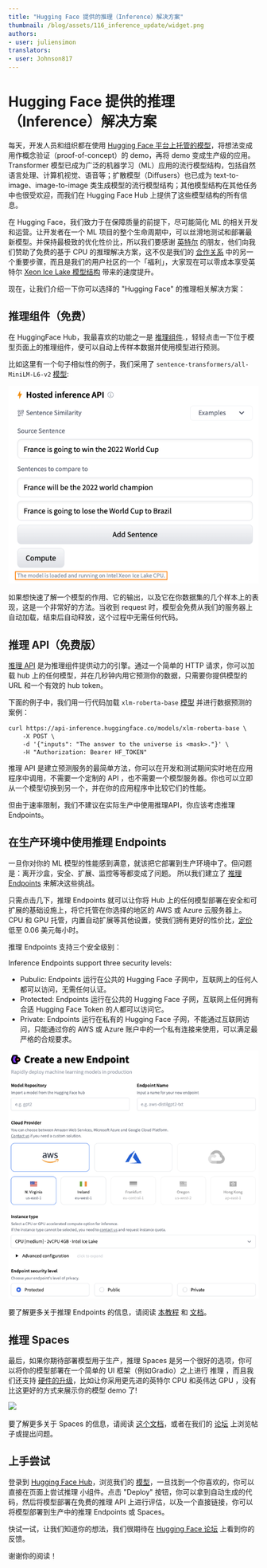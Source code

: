 ```yaml
---
title: "Hugging Face 提供的推理（Inference）解决方案"
thumbnail: /blog/assets/116_inference_update/widget.png
authors:
- user: juliensimon
translators:
- user: Johnson817
---
```


# Hugging Face 提供的推理（Inference）解决方案



每天，开发人员和组织都在使用 [Hugging Face 平台上托管的模型](https://huggingface.co/models)，将想法变成用作概念验证（proof-of-concept）的 demo，再将 demo 变成生产级的应用。Transformer 模型已成为广泛的机器学习（ML）应用的流行模型结构，包括自然语言处理、计算机视觉、语音等；扩散模型（Diffusers）也已成为 text-to-image、image-to-image 类生成模型的流行模型结构；其他模型结构在其他任务中也很受欢迎，而我们在 Hugging Face Hub 上提供了这些模型结构的所有信息。

在 Hugging Face，我们致力于在保障质量的前提下，尽可能简化 ML 的相关开发和运营。让开发者在一个 ML 项目的整个生命周期中，可以丝滑地测试和部署最新模型。并保持最极致的优化性价比，所以我们要感谢 [英特尔](https://huggingface.co/intel) 的朋友，他们向我们赞助了免费的基于 CPU 的推理解决方案，这不仅是我们的 [合作关系](https://huggingface.co/blog/intel) 中的另一个重要步骤，而且是我们的用户社区的一个「福利」，大家现在可以零成本享受英特尔 [Xeon Ice Lake 模型结构](https://www.intel.com/content/www/us/en/products/docs/processors/xeon/3rd-gen-xeon-scalable-processors-brief.html) 带来的速度提升。

现在，让我们介绍一下你可以选择的 "Hugging Face" 的推理相关解决方案：

## 推理组件（免费）

在 HuggingFace Hub，我最喜欢的功能之一是 [推理组件](https://huggingface.co/docs/hub/models-widgets).，轻轻点击一下位于模型页面上的推理组件，便可以自动上传样本数据并使用模型进行预测。

比如这里有一个句子相似性的例子，我们采用了 `sentence-transformers/all-MiniLM-L6-v2` [模型](https://huggingface.co/sentence-transformers/all-MiniLM-L6-v2):

<kbd>
  <img src="../assets/116_inference_update/widget.png">
</kbd>

如果想快速了解一个模型的作用、它的输出，以及它在你数据集的几个样本上的表现，这是一个非常好的方法。当收到 request 时，模型会免费从我们的服务器上自动加载，结束后自动释放，这个过程中无需任何代码。
 
## 推理 API（免费版）

[推理 API](https://huggingface.co/docs/api-inference/) 是为推理组件提供动力的引擎。通过一个简单的 HTTP 请求，你可以加载 hub 上的任何模型，并在几秒钟内用它预测你的数据，只需要你提供模型的 URL 和一个有效的 hub token。

下面的例子中，我们用一行代码加载 `xlm-roberta-base` [模型](https://huggingface.co/xlm-roberta-base) 并进行数据预测的案例：

```
curl https://api-inference.huggingface.co/models/xlm-roberta-base \
	-X POST \
	-d '{"inputs": "The answer to the universe is <mask>."}' \
	-H "Authorization: Bearer HF_TOKEN"
```

推理 API 是建立预测服务的最简单方法，你可以在开发和测试期间实时地在应用程序中调用，不需要一个定制的 API ，也不需要一个模型服务器。你也可以立即从一个模型切换到另一个，并在你的应用程序中比较它们的性能。

但由于速率限制，我们不建议在实际生产中使用推理API，你应该考虑推理 Endpoints。

## 在生产环境中使用推理 Endpoints

一旦你对你的 ML 模型的性能感到满意，就该把它部署到生产环境中了。但问题是：离开沙盒，安全、扩展、监控等等都变成了问题。
所以我们建立了 [推理 Endpoints](https://huggingface.co/inference-endpoints) 来解决这些挑战。

只需点击几下，推理 Endpoints 就可以让你将 Hub 上的任何模型部署在安全和可扩展的基础设施上，将它托管在你选择的地区的 AWS 或 Azure 云服务器上。CPU 和 GPU 托管，内置自动扩展等其他设置，使我们拥有更好的性价比，[定价](https://huggingface.co/pricing#endpoints) 低至 0.06 美元每小时。

推理 Endpoints 支持三个安全级别：

Inference Endpoints support three security levels:

* Pubulic: Endpoints 运行在公共的 Hugging Face 子网中，互联网上的任何人都可以访问，无需任何认证。
* Protected: Endpoints 运行在公共的 Hugging Face 子网，互联网上任何拥有合适 Hugging Face Token 的人都可以访问它。
* Private: Endpoints 运行在私有的 Hugging Face 子网，不能通过互联网访问，只能通过你的 AWS 或 Azure 账户中的一个私有连接来使用，可以满足最严格的合规要求。

<kbd>
  <img src="../assets/116_inference_update/endpoints.png">
</kbd>

要了解更多关于推理 Endpoints 的信息，请阅读 [本教程](https://huggingface.co/blog/inference-endpoints) 和 [文档](https://huggingface.co/docs/inference-endpoints/)。

## 推理 Spaces

最后，如果你期待部署模型用于生产，推理 Spaces 是另一个很好的选项，你可以将你的模型部署在一个简单的 UI 框架（例如Gradio）之上进行 推理 ，而且我们还支持 [硬件的升级](/docs/hub/spaces-gpus)，比如让你采用更先进的英特尔 CPU 和英伟达 GPU ，没有比这更好的方式来展示你的模型 demo 了!

<kbd>
  <img src="https://huggingface.co/datasets/huggingface/documentation-images/resolve/main/hub/spaces-gpu-settings.png">
</kbd>

要了解更多关于 Spaces 的信息，请阅读 [这个文档](https://huggingface.co/docs/hub/spaces)，或者在我们的 [论坛](https://discuss.huggingface.co/c/spaces/24) 上浏览帖子或提出问题。


## 上手尝试

登录到 [Hugging Face Hub](https://huggingface.co/)，浏览我们的 [模型](https://huggingface.co/models)，一旦找到一个你喜欢的，你可以直接在页面上尝试推理 小组件。点击 "Deploy" 按钮，你可以拿到自动生成的代码，然后将模型部署在免费的推理 API 上进行评估，以及一个直接链接，你可以将模型部署到生产中的推理 Endpoints 或 Spaces。

快试一试，让我们知道你的想法，我们很期待在 [Hugging Face 论坛](https://discuss.huggingface.co/) 上看到你的反馈。

谢谢你的阅读！
